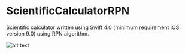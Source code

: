# ScientificCalculatorRPN

Scientific calculator written using Swift 4.0 (minimum requirement iOS version 9.0) using RPN algorithm.

![alt text](https://lh3.googleusercontent.com/3edE6fGHilUML2TjV2gSx8DW0j1HUw1RiGzln-4398W9wKY8lD-Vm9z6IOVdpEQfv-VD28LoFyCPr3a6Ovs8PegYKLeWAIg-O-j0tgKIX8yKddrRvxSjp-MKjfMsOW_aZmu90TStnHAGsETZt6RrJa0uJwmS-iM5_WYdBy5x61tz9EyZnFQSeY1qEtYjq5mMwi6szq-JkQu_TgKftWOlCzxY4Mmwj04xawox51buzu__qQ7hnWpR6IaXpj2DK_gdMKkrvo9uLuWk00-6OZckW72Fo8xykzjbRwhmHtDAn_5n34bS8B8zfEvKW-b_ZaQXxAAgCy7NZKEHpHeL72dSn_6ZQy16d5mKAWPqtt9sryvgwpE0y50HQCH2NTB8JwsBOraFH57JLAK_oBOSuv-LxJ11nBtaIbWOxtHX23msolv_IRCRnlDvoMbsu1UyHdTWRegUIQnoNEGITosGZJyBkCZRNnakyMFCfjHPg7bduKXoEWuDJIMsNVr_XOeBCXelxq3SCl2alo4Yr_rNv6e2bH5_HI5ixaRseENQrjGnlRpO7AM6QtQH3hTxq0iWRMM4wPwdKaVY_rp3Y24Y8iaMA_764qOZoMuP0YZh0O8fUp19UVW8H4OG6q8D_aagobpzDB2-L-ccMNySaC4_7VYx2EughyfOCdiY=w652-h1160-no)

